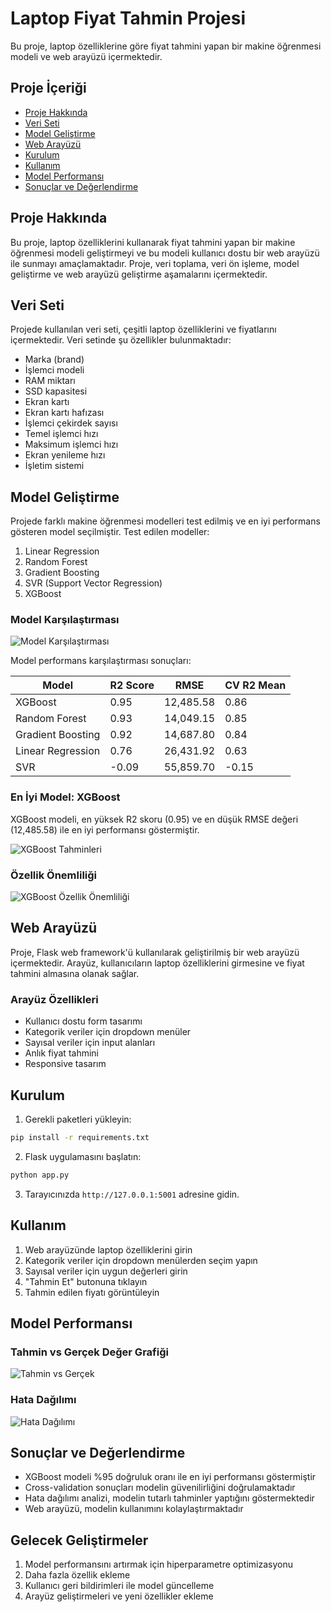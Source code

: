 # Laptop Fiyat Tahmin Projesi

Bu proje, laptop özelliklerine göre fiyat tahmini yapan bir makine öğrenmesi modeli ve web arayüzü içermektedir.

## Proje İçeriği

- [Proje Hakkında](#proje-hakkında)
- [Veri Seti](#veri-seti)
- [Model Geliştirme](#model-geliştirme)
- [Web Arayüzü](#web-arayüzü)
- [Kurulum](#kurulum)
- [Kullanım](#kullanım)
- [Model Performansı](#model-performansı)
- [Sonuçlar ve Değerlendirme](#sonuçlar-ve-değerlendirme)

## Proje Hakkında

Bu proje, laptop özelliklerini kullanarak fiyat tahmini yapan bir makine öğrenmesi modeli geliştirmeyi ve bu modeli kullanıcı dostu bir web arayüzü ile sunmayı amaçlamaktadır. Proje, veri toplama, veri ön işleme, model geliştirme ve web arayüzü geliştirme aşamalarını içermektedir.

## Veri Seti

Projede kullanılan veri seti, çeşitli laptop özelliklerini ve fiyatlarını içermektedir. Veri setinde şu özellikler bulunmaktadır:

- Marka (brand)
- İşlemci modeli
- RAM miktarı
- SSD kapasitesi
- Ekran kartı
- Ekran kartı hafızası
- İşlemci çekirdek sayısı
- Temel işlemci hızı
- Maksimum işlemci hızı
- Ekran yenileme hızı
- İşletim sistemi

## Model Geliştirme

Projede farklı makine öğrenmesi modelleri test edilmiş ve en iyi performans gösteren model seçilmiştir. Test edilen modeller:

1. Linear Regression
2. Random Forest
3. Gradient Boosting
4. SVR (Support Vector Regression)
5. XGBoost

### Model Karşılaştırması

![Model Karşılaştırması](model_comparison.png)

Model performans karşılaştırması sonuçları:

| Model | R2 Score | RMSE | CV R2 Mean |
|-------|----------|------|------------|
| XGBoost | 0.95 | 12,485.58 | 0.86 |
| Random Forest | 0.93 | 14,049.15 | 0.85 |
| Gradient Boosting | 0.92 | 14,687.80 | 0.84 |
| Linear Regression | 0.76 | 26,431.92 | 0.63 |
| SVR | -0.09 | 55,859.70 | -0.15 |

### En İyi Model: XGBoost

XGBoost modeli, en yüksek R2 skoru (0.95) ve en düşük RMSE değeri (12,485.58) ile en iyi performansı göstermiştir.

![XGBoost Tahminleri](best_model_predictions.png)

### Özellik Önemliliği

![XGBoost Özellik Önemliliği](xgboost_feature_importance.png)

## Web Arayüzü

Proje, Flask web framework'ü kullanılarak geliştirilmiş bir web arayüzü içermektedir. Arayüz, kullanıcıların laptop özelliklerini girmesine ve fiyat tahmini almasına olanak sağlar.

### Arayüz Özellikleri

- Kullanıcı dostu form tasarımı
- Kategorik veriler için dropdown menüler
- Sayısal veriler için input alanları
- Anlık fiyat tahmini
- Responsive tasarım

## Kurulum

1. Gerekli paketleri yükleyin:
```bash
pip install -r requirements.txt
```

2. Flask uygulamasını başlatın:
```bash
python app.py
```

3. Tarayıcınızda `http://127.0.0.1:5001` adresine gidin.

## Kullanım

1. Web arayüzünde laptop özelliklerini girin
2. Kategorik veriler için dropdown menülerden seçim yapın
3. Sayısal veriler için uygun değerleri girin
4. "Tahmin Et" butonuna tıklayın
5. Tahmin edilen fiyatı görüntüleyin

## Model Performansı

### Tahmin vs Gerçek Değer Grafiği

![Tahmin vs Gerçek](best_model_predictions.png)

### Hata Dağılımı

![Hata Dağılımı](error_distribution.png)

## Sonuçlar ve Değerlendirme

- XGBoost modeli %95 doğruluk oranı ile en iyi performansı göstermiştir
- Cross-validation sonuçları modelin güvenilirliğini doğrulamaktadır
- Hata dağılımı analizi, modelin tutarlı tahminler yaptığını göstermektedir
- Web arayüzü, modelin kullanımını kolaylaştırmaktadır

## Gelecek Geliştirmeler

1. Model performansını artırmak için hiperparametre optimizasyonu
2. Daha fazla özellik ekleme
3. Kullanıcı geri bildirimleri ile model güncelleme
4. Arayüz geliştirmeleri ve yeni özellikler ekleme 
